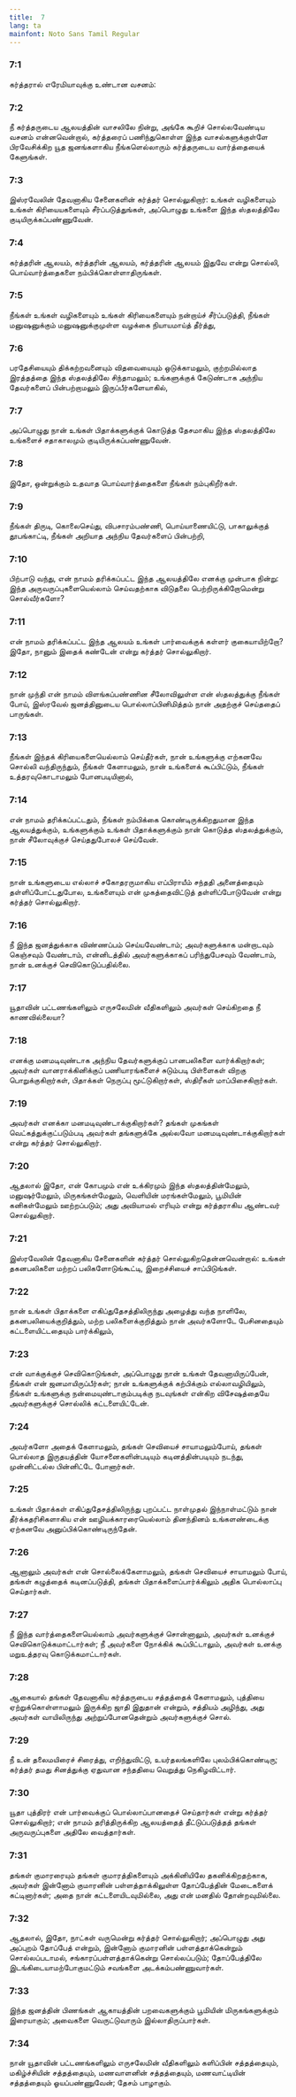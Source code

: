 ```yaml
---
title:  7
lang: ta
mainfont: Noto Sans Tamil Regular
---
```


###  7:1

கர்த்தரால் எரேமியாவுக்கு உண்டான வசனம்:

###  7:2

நீ கர்த்தருடைய ஆலயத்தின் வாசலிலே நின்று, அங்கே கூறிச் சொல்லவேண்டிய வசனம் என்னவென்றால், கர்த்தரைப் பணிந்துகொள்ள இந்த வாசல்களுக்குள்ளே பிரவேசிக்கிற யூத ஜனங்களாகிய நீங்களெல்லாரும் கர்த்தருடைய வார்த்தையைக் கேளுங்கள்.

###  7:3

இஸ்ரவேலின் தேவனாகிய சேனைகளின் கர்த்தர் சொல்லுகிறார்: உங்கள் வழிகளையும் உங்கள் கிரியையகளையும் சீர்ப்படுத்துங்கள், அப்பொழுது உங்களை இந்த ஸ்தலத்திலே குடியிருக்கப்பண்ணுவேன்.

###  7:4

கர்த்தரின் ஆலயம், கர்த்தரின் ஆலயம், கர்த்தரின் ஆலயம் இதுவே என்று சொல்லி, பொய்வார்த்தைகளை நம்பிக்கொள்ளாதிருங்கள்.

###  7:5

நீங்கள் உங்கள் வழிகளையும் உங்கள் கிரியைகளையும் நன்றாய்ச் சீர்ப்படுத்தி, நீங்கள் மனுஷனுக்கும் மனுஷனுக்குமுள்ள வழக்கை நியாயமாய்த் தீர்த்து,

###  7:6

பரதேசியையும் திக்கற்றவனையும் விதவையையும் ஒடுக்காமலும், குற்றமில்லாத இரத்தத்தை இந்த ஸ்தலத்திலே சிந்தாமலும்; உங்களுக்குக் கேடுண்டாக அந்நிய தேவர்களைப் பின்பற்றாமலும் இருப்பீர்களேயாகில்,

###  7:7

அப்பொழுது நான் உங்கள் பிதாக்களுக்குக் கொடுத்த தேசமாகிய இந்த ஸ்தலத்திலே உங்களைச் சதாகாலமும் குடியிருக்கப்பண்ணுவேன்.

###  7:8

இதோ, ஒன்றுக்கும் உதவாத பொய்வார்த்தைகளை நீங்கள் நம்புகிறீர்கள்.

###  7:9

நீங்கள் திருடி, கொலைசெய்து, விபசாரம்பண்ணி, பொய்யாணையிட்டு, பாகாலுக்குத் தூபங்காட்டி, நீங்கள் அறியாத அந்நிய தேவர்களைப் பின்பற்றி,

###  7:10

பிற்பாடு வந்து, என் நாமம் தரிக்கப்பட்ட இந்த ஆலயத்திலே எனக்கு முன்பாக நின்று: இந்த அருவருப்புகளையெல்லாம் செய்வதற்காக விடுதலை பெற்றிருக்கிறோமென்று சொல்வீர்களோ?

###  7:11

என் நாமம் தரிக்கப்பட்ட இந்த ஆலயம் உங்கள் பார்வைக்குக் கள்ளர் குகையாயிற்றோ? இதோ, நானும் இதைக் கண்டேன் என்று கர்த்தர் சொல்லுகிறார்.

###  7:12

நான் முந்தி என் நாமம் விளங்கப்பண்ணின சீலோவிலுள்ள என் ஸ்தலத்துக்கு நீங்கள் போய், இஸ்ரவேல் ஜனத்தினுடைய பொல்லாப்பினிமித்தம் நான் அதற்குச் செய்ததைப் பாருங்கள்.

###  7:13

நீங்கள் இந்தக் கிரியைகளையெல்லாம் செய்தீர்கள், நான் உங்களுக்கு எற்கனவே சொல்லி வந்திருந்தும், நீங்கள் கேளாமலும், நான் உங்களைக் கூப்பிட்டும், நீங்கள் உத்தரவுகொடாமலும் போனபடியினால்,

###  7:14

என் நாமம் தரிக்கப்பட்டதும், நீங்கள் நம்பிக்கை கொண்டிருக்கிறதுமான இந்த ஆலயத்துக்கும், உங்களுக்கும் உங்கள் பிதாக்களுக்கும் நான் கொடுத்த ஸ்தலத்துக்கும், நான் சீலோவுக்குச் செய்ததுபோலச் செய்வேன்.

###  7:15

நான் உங்களுடைய எல்லாச் சகோதரருமாகிய எப்பிராயீம் சந்ததி அனைத்தையும் தள்ளிப்போட்டதுபோல, உங்களையும் என் முகத்தைவிட்டுத் தள்ளிப்போடுவேன் என்று கர்த்தர் சொல்லுகிறார்.

###  7:16

நீ இந்த ஜனத்துக்காக விண்ணப்பம் செய்யவேண்டாம்; அவர்களுக்காக மன்றாடவும் கெஞ்சவும் வேண்டாம், என்னிடத்தில் அவர்களுக்காகப் பரிந்துபேசவும் வேண்டாம், நான் உனக்குச் செவிகொடுப்பதில்லை.

###  7:17

யூதாவின் பட்டணங்களிலும் எருசலேமின் வீதிகளிலும் அவர்கள் செய்கிறதை நீ காணவில்லையா?

###  7:18

எனக்கு மனமடிவுண்டாக அந்நிய தேவர்களுக்குப் பானபலிகளை வார்க்கிறார்கள்; அவர்கள் வானராக்கினிக்குப் பணியாரங்களைச் சுடும்படி பிள்ளைகள் விறகு பொறுக்குகிறார்கள், பிதாக்கள் நெருப்பு மூட்டுகிறார்கள், ஸ்திரீகள் மாப்பிசைகிறார்கள்.

###  7:19

அவர்கள் எனக்கா மனமடிவுண்டாக்குகிறார்கள்? தங்கள் முகங்கள் வெட்கத்துக்குட்படும்படி அவர்கள் தங்களுக்கே அல்லவோ மனமடிவுண்டாக்குகிறார்கள் என்று கர்த்தர் சொல்லுகிறார்.

###  7:20

ஆதலால் இதோ, என் கோபமும் என் உக்கிரமும் இந்த ஸ்தலத்தின்மேலும், மனுஷர்மேலும், மிருகங்கள்மேலும், வெளியின் மரங்கள்மேலும், பூமியின் கனிகள்மேலும் ஊற்றப்படும்; அது அவியாமல் எரியும் என்று கர்த்தராகிய ஆண்டவர் சொல்லுகிறார்.

###  7:21

இஸ்ரவேலின் தேவனாகிய சேனைகளின் கர்த்தர் சொல்லுகிறதென்னவென்றால்: உங்கள் தகனபலிகளை மற்றப் பலிகளோடுங்கூட்டி, இறைச்சியைச் சாப்பிடுங்கள்.

###  7:22

நான் உங்கள் பிதாக்களை எகிப்துதேசத்திலிருந்து அழைத்து வந்த நாளிலே, தகனபலியைக்குறித்தும், மற்ற பலிகளைக்குறித்தும் நான் அவர்களோடே பேசினதையும் கட்டளையிட்டதையும் பார்க்கிலும்,

###  7:23

என் வாக்குக்குச் செவிகொடுங்கள், அப்பொழுது நான் உங்கள் தேவனாயிருப்பேன், நீங்கள் என் ஜனமாயிருப்பீர்கள்; நான் உங்களுக்குக் கற்பிக்கும் எல்லாவழியிலும், நீங்கள் உங்களுக்கு நன்மையுண்டாகும்படிக்கு நடவுங்கள் என்கிற விசேஷத்தையே அவர்களுக்குச் சொல்லிக் கட்டளையிட்டேன்.

###  7:24

அவர்களோ அதைக் கேளாமலும், தங்கள் செவியைச் சாயாமலும்போய், தங்கள் பொல்லாத இருதயத்தின் யோசனைகளின்படியும் கடினத்தின்படியும் நடந்து, முன்னிட்டல்ல பின்னிட்டே போனார்கள்.

###  7:25

உங்கள் பிதாக்கள் எகிப்துதேசத்திலிருந்து புறப்பட்ட நாள்முதல் இந்நாள்மட்டும் நான் தீர்க்கதரிசிகளாகிய என் ஊழியக்காரரையெல்லாம் தினந்தினம் உங்களண்டைக்கு ஏற்கனவே அனுப்பிக்கொண்டிருந்தேன்.

###  7:26

ஆனாலும் அவர்கள் என் சொல்லைக்கேளாமலும், தங்கள் செவியைச் சாயாமலும் போய், தங்கள் கழுத்தைக் கடினப்படுத்தி, தங்கள் பிதாக்களைப்பார்க்கிலும் அதிக பொல்லாப்பு செய்தார்கள்.

###  7:27

நீ இந்த வார்த்தைகளையெல்லாம் அவர்களுக்குச் சொன்னாலும், அவர்கள் உனக்குச் செவிகொடுக்கமாட்டார்கள்; நீ அவர்களை நோக்கிக் கூப்பிட்டாலும், அவர்கள் உனக்கு மறுஉத்தரவு கொடுக்கமாட்டார்கள்.

###  7:28

ஆகையால் தங்கள் தேவனாகிய கர்த்தருடைய சத்தத்தைக் கேளாமலும், புத்தியை ஏற்றுக்கொள்ளாமலும் இருக்கிற ஜாதி இதுதான் என்றும், சத்தியம் அழிந்து, அது அவர்கள் வாயிலிருந்து அற்றுப்போனதென்றும் அவர்களுக்குச் சொல்.

###  7:29

நீ உன் தலைமயிரைச் சிரைத்து, எறிந்துவிட்டு, உயர்தலங்களிலே புலம்பிக்கொண்டிரு; கர்த்தர் தமது சினத்துக்கு ஏதுவான சந்ததியை வெறுத்து நெகிழவிட்டார்.

###  7:30

யூதா புத்திரர் என் பார்வைக்குப் பொல்லாப்பானதைச் செய்தார்கள் என்று கர்த்தர் சொல்லுகிறார்; என் நாமம் தரித்திருக்கிற ஆலயத்தைத் தீட்டுப்படுத்தத் தங்கள் அருவருப்புகளை அதிலே வைத்தார்கள்.

###  7:31

தங்கள் குமாரரையும் தங்கள் குமாரத்திகளையும் அக்கினியிலே தகனிக்கிறதற்காக, அவர்கள் இன்னோம் குமாரனின் பள்ளத்தாக்கிலுள்ள தோப்பேத்தின் மேடைகளைக் கட்டினார்கள்; அதை நான் கட்டளையிடவுமில்லை, அது என் மனதில் தோன்றவுமில்லை.

###  7:32

ஆதலால், இதோ, நாட்கள் வருமென்று கர்த்தர் சொல்லுகிறார்; அப்பொழுது அது அப்புறம் தோப்பேத் என்றும், இன்னோம் குமாரனின் பள்ளத்தாக்கென்றும் சொல்லப்படாமல், சங்காரப்பள்ளத்தாக்கென்று சொல்லப்படும்; தோப்பேத்திலே இடங்கிடையாமற்போகுமட்டும் சவங்களை அடக்கம்பண்ணுவார்கள்.

###  7:33

இந்த ஜனத்தின் பிணங்கள் ஆகாயத்தின் பறவைகளுக்கும் பூமியின் மிருகங்களுக்கும் இரையாகும்; அவைகளை வெருட்டுவாரும் இல்லாதிருப்பார்கள்.

###  7:34

நான் யூதாவின் பட்டணங்களிலும் எருசலேமின் வீதிகளிலும் களிப்பின் சத்தத்தையும், மகிழ்ச்சியின் சத்தத்தையும், மணவாளனின் சத்தத்தையும், மணவாட்டியின் சத்தத்தையும் ஓயப்பண்ணுவேன்; தேசம் பாழாகும்.

